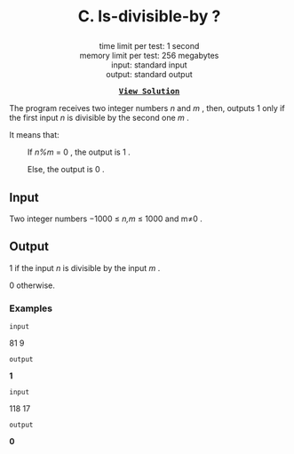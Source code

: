 # <p align="center"> C. Is-divisible-by ? </p>

<p align="center">
  time limit per test: 1 second <br>
  memory limit per test: 256 megabytes <br>
input: standard input<br>
output: standard output
</p>

<pre align = "center"> <b> <a href="https://github.com/dizzydroid/ASU_CodeForces-Tasks/blob/main/Lab%200_Practice/Solutions/C%20-%20Is-divisible-by%3F%20.cpp">View Solution</a> </b> </pre>

The program receives two integer numbers _n_ and _m_
, then, outputs 1
 only if the first input _n_
 is divisible by the second one _m_
.

It means that:

      If _n%m_ = 0
, the output is 1
.

      Else, the output is 0
.
## Input
Two integer numbers −1000 ≤ _n,m_ ≤ 1000 and m≠0
.

## Output
1
 if the input _n_
 is divisible by the input _m_
.

0
 otherwise.

### Examples<br>

 ```input```<br>

81 9<br>

 ```output```<br>

**1**<br>

 ```input```<br>

118 17<br>

 ```output```<br>

**0**<br>
 
